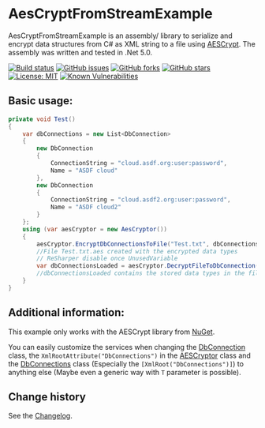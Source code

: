 AesCryptFromStreamExample
====================================

AesCryptFromStreamExample is an assembly/ library to serialize and encrypt data structures from C# as XML string to a file using [AESCrypt](https://www.aescrypt.com/).
The assembly was written and tested in .Net 5.0.

[![Build status](https://ci.appveyor.com/api/projects/status/qd124sp96fhwkbgk?svg=true)](https://ci.appveyor.com/project/SeppPenner/aescryptfromstreamexample)
[![GitHub issues](https://img.shields.io/github/issues/SeppPenner/AesCryptFromStreamExample.svg)](https://github.com/SeppPenner/AesCryptFromStreamExample/issues)
[![GitHub forks](https://img.shields.io/github/forks/SeppPenner/AesCryptFromStreamExample.svg)](https://github.com/SeppPenner/AesCryptFromStreamExample/network)
[![GitHub stars](https://img.shields.io/github/stars/SeppPenner/AesCryptFromStreamExample.svg)](https://github.com/SeppPenner/AesCryptFromStreamExample/stargazers)
[![License: MIT](https://img.shields.io/badge/License-MIT-blue.svg)](https://raw.githubusercontent.com/SeppPenner/AesCryptFromStreamExample/master/License.txt)
[![Known Vulnerabilities](https://snyk.io/test/github/SeppPenner/AesCryptFromStreamExample/badge.svg)](https://snyk.io/test/github/SeppPenner/AesCryptFromStreamExample)

## Basic usage:
```csharp
private void Test()
{
    var dbConnections = new List<DbConnection>
    {
        new DbConnection
        {
            ConnectionString = "cloud.asdf.org:user:password",
            Name = "ASDF cloud"
        },
        new DbConnection
        {
            ConnectionString = "cloud.asdf2.org:user:password",
            Name = "ASDF cloud2"
        }
    };
    using (var aesCryptor = new AesCryptor())
    {
        aesCryptor.EncryptDbConnectionsToFile("Test.txt", dbConnections, "TestPW");
        //File Test.txt.aes created with the encrypted data types
        // ReSharper disable once UnusedVariable
        var dbConnectionsLoaded = aesCryptor.DecryptFileToDbConnection("Test.txt", "TestPW");
        //dbConnectionsLoaded contains the stored data types in the file
    }
}
```

## Additional information:
This example only works with the AESCrypt library from [NuGet](https://www.nuget.org/packages/SharpAESCrypt.dll/).

You can easily customize the services when changing the [DbConnection](https://github.com/SeppPenner/AesCryptFromStreamExample/blob/master/AesCryptFromStreamExample/Datatypes/DbConnection.cs) class, the `XmlRootAttribute("DbConnections")`
in the [AESCryptor](https://github.com/SeppPenner/AesCryptFromStreamExample/blob/master/AesCryptFromStreamExample/AesCryptor.cs) class and the [DbConnections](https://github.com/SeppPenner/AesCryptFromStreamExample/blob/master/AesCryptFromStreamExample/Datatypes/DbConnections.cs) class (Especially the `[XmlRoot("DbConnections")]`) to anything else
(Maybe even a generic way with `T` parameter is possible).

Change history
--------------

See the [Changelog](https://github.com/SeppPenner/AesCryptFromStreamExample/blob/master/Changelog.md).